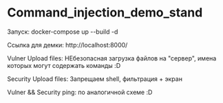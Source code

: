 # Command_injection_demo_stand

Запуск: docker-compose up --build -d

Ссылка для демки: http://localhost:8000/

Vulner Upload files: НЕбезопасная загрузка файлов на "сервер", имена которых могут содержать команды :D

Security Upload files: Запрещаем shell, фильтрация + экран

Vulner && Security ping: по аналогичной схеме :D
